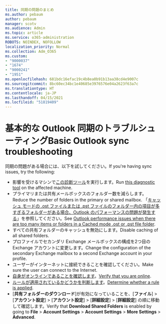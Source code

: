 ```yaml
---
title: 同期の問題のまとめ
ms.author: pebaum
author: pebaum
manager: scotv
ms.audience: Admin
ms.topic: article
ms.service: o365-administration
ROBOTS: NOINDEX, NOFOLLOW
localization_priority: Normal
ms.collection: Adm_O365
ms.custom:
- "9000037"
- "1674"
- "9000241"
- "1951"
ms.openlocfilehash: 681bdc16efac19c4b8ea0b91b13aa38cd4e9007c
ms.sourcegitcommit: 8bc60ec34bc1e40685e3976576e04a2623f63a7c
ms.translationtype: HT
ms.contentlocale: ja-JP
ms.lasthandoff: 04/15/2021
ms.locfileid: "51819409"
---
```

# <a name="basic-outlook-sync-troubleshooting"></a><span data-ttu-id="c27a5-102">基本的な Outlook 同期のトラブルシューティング</span><span class="sxs-lookup"><span data-stu-id="c27a5-102">Basic Outlook sync troubleshooting</span></span>

<span data-ttu-id="c27a5-103">同期の問題がある場合には、以下を試してください。</span><span class="sxs-lookup"><span data-stu-id="c27a5-103">If you're having sync issues, try the following:</span></span>

- <span data-ttu-id="c27a5-104">影響を受けるマシンで[この診断ツール](https://aka.ms/sara-outlooksendreceive)を実行します。</span><span class="sxs-lookup"><span data-stu-id="c27a5-104">Run [this diagnostic tool](https://aka.ms/sara-outlooksendreceive) on the affected machine.</span></span>
- <span data-ttu-id="c27a5-105">プライマリまたは共有メールボックスのフォルダー数を減らします。</span><span class="sxs-lookup"><span data-stu-id="c27a5-105">Reduce the number of folders in the primary or shared mailbox.</span></span> <span data-ttu-id="c27a5-106">「[キャッシュ モードの .ost ファイルまたは .pst ファイルのフォルダー内の項目が多すぎるフォルダーがある場合、Outlook のパフォーマンスの問題が発生する](https://support.microsoft.com/help/2768656/outlook-performance-issues-when-there-are-too-many-items-or-folders-in)」を参照してください。</span><span class="sxs-lookup"><span data-stu-id="c27a5-106">See [Outlook performance issues when there are too many items or folders in a Cached mode .ost or .pst file folder](https://support.microsoft.com/help/2768656/outlook-performance-issues-when-there-are-too-many-items-or-folders-in).</span></span>
- <span data-ttu-id="c27a5-107">すべての共有フォルダーのキャッシュを無効にします。</span><span class="sxs-lookup"><span data-stu-id="c27a5-107">Disable caching of all shared folders.</span></span>
- <span data-ttu-id="c27a5-108">プロファイルでセカンダリ Exchange メールボックスの構成を2つ目の Exchange アカウントに変更します。</span><span class="sxs-lookup"><span data-stu-id="c27a5-108">Change the configuration of the secondary Exchange mailbox to a second Exchange account in your profile.</span></span>
- <span data-ttu-id="c27a5-109">ユーザーがインターネットに接続できることを確認してください。</span><span class="sxs-lookup"><span data-stu-id="c27a5-109">Make sure the user can connect to the Internet.</span></span> 
- <span data-ttu-id="c27a5-110">[自身がオンラインであることを確認します](https://support.office.com/article/2460e4a8-16c7-47fc-b204-b1549275aac9)。</span><span class="sxs-lookup"><span data-stu-id="c27a5-110">[Verify that you are online](https://support.office.com/article/2460e4a8-16c7-47fc-b204-b1549275aac9).</span></span>
- <span data-ttu-id="c27a5-111">[ルールが適用されているかどうかを判断します](https://support.office.com/article/C24F5DEA-9465-4DF4-AD17-A50704D66C59)。</span><span class="sxs-lookup"><span data-stu-id="c27a5-111">[Determine whether a rule is applied](https://support.office.com/article/C24F5DEA-9465-4DF4-AD17-A50704D66C59).</span></span>
- <span data-ttu-id="c27a5-112">[**共有フォルダーのダウンロード**]が有効になっていることを、[**ファイル**] >  [**アカウント設定**] >  [**アカウント設定**] >  [**詳細設定**] >  [**詳細設定**] の順に移動して確認します。</span><span class="sxs-lookup"><span data-stu-id="c27a5-112">Verify that **Download Shared Folders** is enabled by going to **File** > **Account Settings** > **Account Settings** > **More Settings** > **Advanced**.</span></span>
